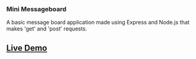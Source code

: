 ### Mini Messageboard
A basic message board application made using Express and Node.js that makes 'get' and 'post' requests.

## [Live Demo](https://messageboardguskirb.adaptable.app/)
